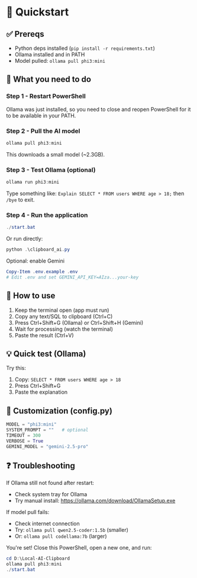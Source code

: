 # 🎉 Quickstart

## ✅ Prereqs

- Python deps installed (`pip install -r requirements.txt`)
- Ollama installed and in PATH
- Model pulled: `ollama pull phi3:mini`

## 🔄 What you need to do

### Step 1 - Restart PowerShell

Ollama was just installed, so you need to close and reopen PowerShell for it to be available in your PATH.

### Step 2 - Pull the AI model

```powershell
ollama pull phi3:mini
```

This downloads a small model (~2.3GB).

### Step 3 - Test Ollama (optional)

```powershell
ollama run phi3:mini
```

Type something like: `Explain SELECT * FROM users WHERE age > 18;` then `/bye` to exit.

### Step 4 - Run the application

```powershell
./start.bat
```

Or run directly:

```powershell
python .\clipboard_ai.py
```

Optional: enable Gemini

```powershell
Copy-Item .env.example .env
# Edit .env and set GEMINI_API_KEY=AIza...your-key
```

## 🎯 How to use

1. Keep the terminal open (app must run)
2. Copy any text/SQL to clipboard (Ctrl+C)
3. Press Ctrl+Shift+G (Ollama) or Ctrl+Shift+H (Gemini)
4. Wait for processing (watch the terminal)
5. Paste the result (Ctrl+V)

## 💡 Quick test (Ollama)

Try this:

1. Copy: `SELECT * FROM users WHERE age > 18`
2. Press Ctrl+Shift+G
3. Paste the explanation

## 🔧 Customization (config.py)

```python
MODEL = "phi3:mini"
SYSTEM_PROMPT = ""   # optional
TIMEOUT = 300
VERBOSE = True
GEMINI_MODEL = "gemini-2.5-pro"
```

## ❓ Troubleshooting

If Ollama still not found after restart:

- Check system tray for Ollama
- Try manual install: <https://ollama.com/download/OllamaSetup.exe>

If model pull fails:

- Check internet connection
- Try: `ollama pull qwen2.5-coder:1.5b` (smaller)
- Or: `ollama pull codellama:7b` (larger)

You're set! Close this PowerShell, open a new one, and run:

```powershell
cd D:\Local-AI-Clipboard
ollama pull phi3:mini
./start.bat
```
